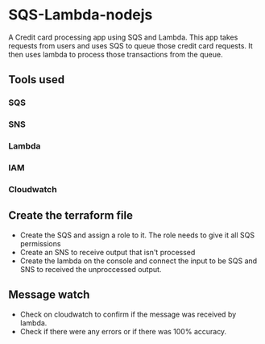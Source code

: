 # SQS-Lambda-nodejs
A Credit card processing app using SQS and Lambda. This app takes requests from users and uses SQS to queue those credit card requests. It then uses lambda to process those transactions from the queue.
## Tools used
### SQS
### SNS
### Lambda
### IAM
### Cloudwatch
## Create the terraform file
- Create the SQS and assign a role to it. The role needs to give it all SQS permissions
- Create an SNS to receive output that isn't processed
- Create the lambda on the console and connect the input to be SQS and SNS to received the unproccessed output.
## Message watch
- Check on cloudwatch to confirm if the message was received by lambda.
- Check if there were any errors or if there was 100% accuracy.